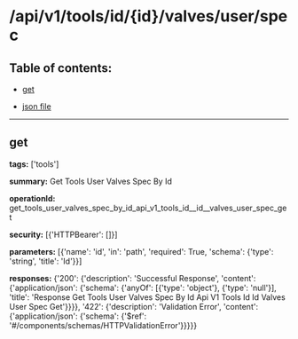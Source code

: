 # /api/v1/tools/id/{id}/valves/user/spec

## Table of contents:
- [get](#get)

- [json file](./_api_v1_tools_id_{id}_valves_user_spec.json)

---
<a name="get"></a>
## get

**tags:** ['tools']

**summary:** Get Tools User Valves Spec By Id

**operationId:** get_tools_user_valves_spec_by_id_api_v1_tools_id__id__valves_user_spec_get

**security:** [{'HTTPBearer': []}]

**parameters:** [{'name': 'id', 'in': 'path', 'required': True, 'schema': {'type': 'string', 'title': 'Id'}}]

**responses:** {'200': {'description': 'Successful Response', 'content': {'application/json': {'schema': {'anyOf': [{'type': 'object'}, {'type': 'null'}], 'title': 'Response Get Tools User Valves Spec By Id Api V1 Tools Id  Id  Valves User Spec Get'}}}}, '422': {'description': 'Validation Error', 'content': {'application/json': {'schema': {'$ref': '#/components/schemas/HTTPValidationError'}}}}}

